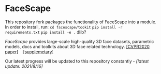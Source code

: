 # FaceScape
This repository fork packages the functionality of FaceScape into a module. In order to install, run:
`cd facescape/tookit`
`pip install -r requirements.txt`
`pip install -e .`
dlib?

*FaceScape* provides large-scale high-quality 3D face datasets, parametric models, docs and toolkits about 3D face related technology. [[CVPR2020 paper]](https://openaccess.thecvf.com/content_CVPR_2020/papers/Yang_FaceScape_A_Large-Scale_High_Quality_3D_Face_Dataset_and_Detailed_CVPR_2020_paper.pdf) &nbsp;&nbsp; [[supplemetary]](https://openaccess.thecvf.com/content_CVPR_2020/supplemental/Yang_FaceScape_A_Large-Scale_CVPR_2020_supplemental.zip)

Our latest progress will be updated to this repository constantly - *[latest update: 2021/8/16]*
